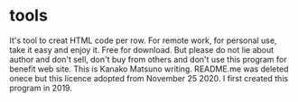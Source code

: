 # tools
It's tool to creat HTML code per row.
For remote work, for personal use, take it easy and enjoy it.
Free for download. But please do not lie about author and don't sell, don't buy from others and don't use this program for benefit web site.
This is Kanako Matsuno writing.
README.me was deleted onece but this licence adopted from November 25 2020.
I first created this program in 2019.
